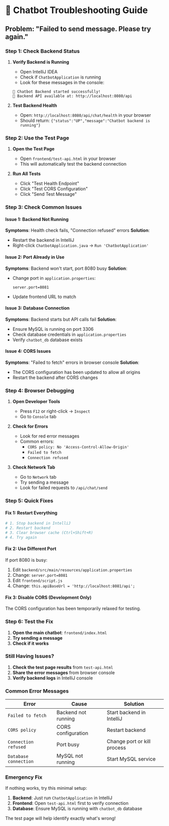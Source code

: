 # 🔧 Chatbot Troubleshooting Guide

## Problem: "Failed to send message. Please try again."

### Step 1: Check Backend Status

1. **Verify Backend is Running**
   - Open IntelliJ IDEA
   - Check if `ChatbotApplication` is running
   - Look for these messages in the console:
   ```
   🚀 Chatbot Backend started successfully!
   🔌 Backend API available at: http://localhost:8080/api
   ```

2. **Test Backend Health**
   - Open: `http://localhost:8080/api/chat/health` in your browser
   - Should return: `{"status":"UP","message":"Chatbot backend is running"}`

### Step 2: Use the Test Page

1. **Open the Test Page**
   - Open `frontend/test-api.html` in your browser
   - This will automatically test the backend connection

2. **Run All Tests**
   - Click "Test Health Endpoint"
   - Click "Test CORS Configuration" 
   - Click "Send Test Message"

### Step 3: Check Common Issues

#### Issue 1: Backend Not Running
**Symptoms**: Health check fails, "Connection refused" errors
**Solution**: 
- Restart the backend in IntelliJ
- Right-click `ChatbotApplication.java` → `Run 'ChatbotApplication'`

#### Issue 2: Port Already in Use
**Symptoms**: Backend won't start, port 8080 busy
**Solution**:
- Change port in `application.properties`:
  ```properties
  server.port=8081
  ```
- Update frontend URL to match

#### Issue 3: Database Connection
**Symptoms**: Backend starts but API calls fail
**Solution**:
- Ensure MySQL is running on port 3306
- Check database credentials in `application.properties`
- Verify `chatbot_db` database exists

#### Issue 4: CORS Issues
**Symptoms**: "Failed to fetch" errors in browser console
**Solution**:
- The CORS configuration has been updated to allow all origins
- Restart the backend after CORS changes

### Step 4: Browser Debugging

1. **Open Developer Tools**
   - Press `F12` or right-click → `Inspect`
   - Go to `Console` tab

2. **Check for Errors**
   - Look for red error messages
   - Common errors:
     - `CORS policy: No 'Access-Control-Allow-Origin'`
     - `Failed to fetch`
     - `Connection refused`

3. **Check Network Tab**
   - Go to `Network` tab
   - Try sending a message
   - Look for failed requests to `/api/chat/send`

### Step 5: Quick Fixes

#### Fix 1: Restart Everything
```bash
# 1. Stop backend in IntelliJ
# 2. Restart backend
# 3. Clear browser cache (Ctrl+Shift+R)
# 4. Try again
```

#### Fix 2: Use Different Port
If port 8080 is busy:
1. Edit `backend/src/main/resources/application.properties`
2. Change: `server.port=8081`
3. Edit `frontend/script.js`
4. Change: `this.apiBaseUrl = 'http://localhost:8081/api';`

#### Fix 3: Disable CORS (Development Only)
The CORS configuration has been temporarily relaxed for testing.

### Step 6: Test the Fix

1. **Open the main chatbot**: `frontend/index.html`
2. **Try sending a message**
3. **Check if it works**

### Still Having Issues?

1. **Check the test page results** from `test-api.html`
2. **Share the error messages** from browser console
3. **Verify backend logs** in IntelliJ console

### Common Error Messages

| Error | Cause | Solution |
|-------|-------|----------|
| `Failed to fetch` | Backend not running | Start backend in IntelliJ |
| `CORS policy` | CORS configuration | Restart backend |
| `Connection refused` | Port busy | Change port or kill process |
| `Database connection` | MySQL not running | Start MySQL service |

### Emergency Fix

If nothing works, try this minimal setup:

1. **Backend**: Just run `ChatbotApplication` in IntelliJ
2. **Frontend**: Open `test-api.html` first to verify connection
3. **Database**: Ensure MySQL is running with `chatbot_db` database

The test page will help identify exactly what's wrong!
